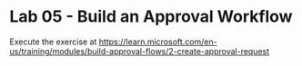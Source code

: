 # Lab 05 - Build an Approval Workflow

Execute the exercise at <https://learn.microsoft.com/en-us/training/modules/build-approval-flows/2-create-approval-request>
